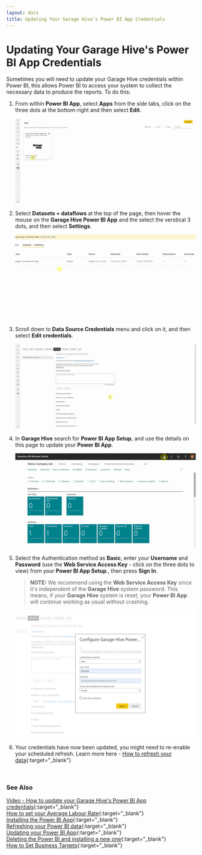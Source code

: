 ```yaml
---
layout: docs
title: Updating Your Garage Hive's Power BI App Credentials
---
```


# Updating Your Garage Hive's Power BI App Credentials
Sometimes you will need to update your Garage Hive credentials within Power BI, this allows Power BI to access your system to collect the necessary data to produce the reports. To do this:
1. From within **Power BI App**, select **Apps** from the side tabs, click on the three dots at the bottom-right and then select **Edit**. 

   ![](media/garagehive-powerbi-update-credentials1.gif)

2. Select **Datasets + dataflows** at the top of the page, then hover the mouse on the **Garage Hive Power BI App** and the select the verstical 3 dots, and then select **Settings**.

   ![](media/garagehive-powerbi-update-credentials2.gif)

3. Scroll down to **Data Source Credentials** menu and click on it, and then select **Edit credentials**.

   ![](media/garagehive-powerbi-update-credentials3.gif)

4. In **Garage Hive** search for **Power BI App Setup**, and use the details on this page to update your **Power BI App**.

   ![](media/garagehive-installing-powerbi-app3.gif)

5. Select the Authentication method as **Basic**, enter your **Username** and **Password** (use the **Web Service Access Key** - click on the three dots to view) from your **Power BI App Setup**., then press **Sign In**.

   > **NOTE:** We recommend using the **Web Service Access Key** since it's independent of the **Garage Hive** system password. This means, if your **Garage Hive** system is reset, your **Power BI App** will continue working as usual without crashing.

   ![](media/garagehive-powerbi-update-credentials5.png)

6. Your credentials have now been updated, you might need to re-enable your scheduled refresh. Learn more here - [How to refresh your data](https://docs.garagehive.co.uk/docs/powerbi-refresh-data.html "How to refresh your data"){:target="_blank"}


<br>

### **See Also**
[Video - How to update your Garage Hive's Power BI App credentials](https://youtu.be/dcvhako90OE){:target="_blank"} \
[How to set your Average Labour Rate](garagehive-labour-rate.html){:target="_blank"} \
[Installing the Power BI App](powerbi-installing-app.html){:target="_blank"} \
[Refreshing your Power BI data](powerbi-refresh-data.html){:target="_blank"} \
[Updating your Power BI App](powerbi-updating-app.html){:target="_blank"} \
[Deleting the Power BI and installing a new one](garagehive-delete-old-powerbi-app-and-install-new-one.html){:target="_blank"} \
[How to Set Business Targets](garagehive-how-to-set-business-targets.html){:target="_blank"}


